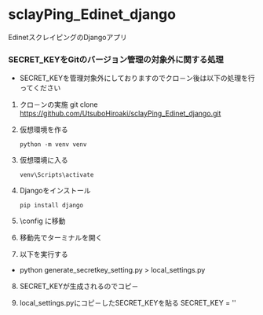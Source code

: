 # sclayPing_Edinet_django
EdinetスクレイピングのDjangoアプリ
### SECRET_KEYをGitのバージョン管理の対象外に関する処理

- SECRET_KEYを管理対象外にしておりますのでクロ－ン後は以下の処理を行ってください

1. クロ－ンの実施
  git clone https://github.com/UtsuboHiroaki/sclayPing_Edinet_django.git

2. 仮想環境を作る

   ``` shell
   python -m venv venv
   ```

3. 仮想環境に入る

   ``` shell
   venv\Scripts\activate
   ```

4. Djangoをインストール

   ```shell
   pip install django

   ```
5. \config に移動


6. 移動先でターミナルを開く


7. 以下を実行する
  - python generate_secretkey_setting.py > local_settings.py


8. SECRET_KEYが生成されるのでコピ－


9. local_settings.pyにコピ－したSECRET_KEYを貼る
SECRET_KEY = ''
